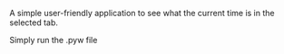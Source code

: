 A simple user-friendly application to see what the current time is in the selected tab.

Simply run the .pyw file 